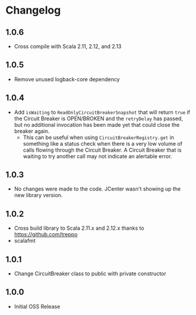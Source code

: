 # Changelog

## 1.0.6

- Cross compile with Scala 2.11, 2.12, and 2.13

## 1.0.5

- Remove unused logback-core dependency

## 1.0.4

- Add `isWaiting` to `ReadOnlyCircuitBreakerSnapshot` that will return `true` if the Circuit Breaker is OPEN/BROKEN and the `retryDelay` has passed, but no additional invocation has been made yet that could close the breaker again.
    - This can be useful when using `CircuitBreakerRegistry.get` in something like a status check when there is a very low volume of calls flowing through the Circuit Breaker. A Circuit Breaker that is waiting to try another call may not indicate an alertable error.

## 1.0.3

- No changes were made to the code. JCenter wasn't showing up the new library version.

## 1.0.2
- Cross build library to Scala 2.11.x and 2.12.x thanks to https://github.com/treppo
- scalafmt

## 1.0.1
- Change CircuitBreaker class to public with private constructor

## 1.0.0
- Initial OSS Release
